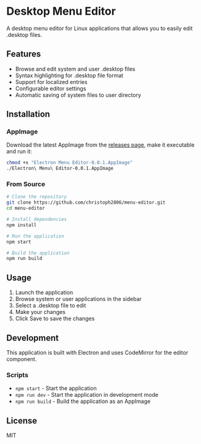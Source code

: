 # Desktop Menu Editor

A desktop menu editor for Linux applications that allows you to easily edit .desktop files.

## Features

- Browse and edit system and user .desktop files
- Syntax highlighting for .desktop file format
- Support for localized entries
- Configurable editor settings
- Automatic saving of system files to user directory

## Installation

### AppImage

Download the latest AppImage from the [releases page](https://github.com/christoph2806/menu-editor/releases), make it executable and run it:

```bash
chmod +x "Electron Menu Editor-0.0.1.AppImage"
./Electron\ Menu\ Editor-0.0.1.AppImage
```

### From Source

```bash
# Clone the repository
git clone https://github.com/christoph2806/menu-editor.git
cd menu-editor

# Install dependencies
npm install

# Run the application
npm start

# Build the application
npm run build
```

## Usage

1. Launch the application
2. Browse system or user applications in the sidebar
3. Select a .desktop file to edit
4. Make your changes
5. Click Save to save the changes

## Development

This application is built with Electron and uses CodeMirror for the editor component.

### Scripts

- `npm start` - Start the application
- `npm run dev` - Start the application in development mode
- `npm run build` - Build the application as an AppImage

## License

MIT 
